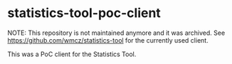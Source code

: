# statistics-tool-poc-client
NOTE: This repository is not maintained anymore and it was archived. See https://github.com/wmcz/statistics-tool for the currently used client.

This was a PoC client for the Statistics Tool. 
